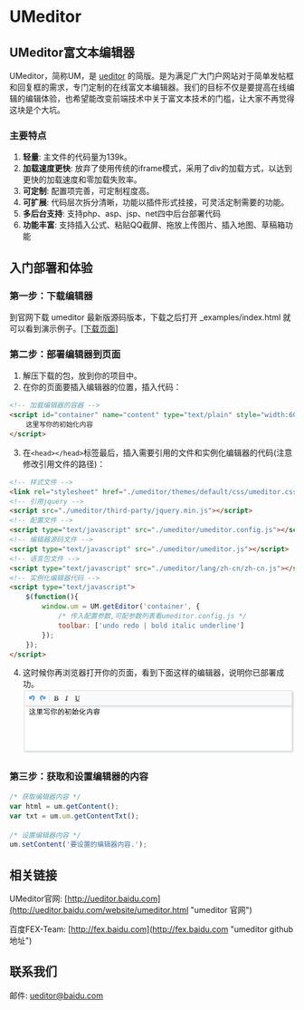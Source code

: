 UMeditor
=======

## UMeditor富文本编辑器 ##

UMeditor，简称UM，是 [ueditor](http://ueditor.baidu.com) 的简版。是为满足广大门户网站对于简单发帖框和回复框的需求，专门定制的在线富文本编辑器。我们的目标不仅是要提高在线编辑的编辑体验，也希望能改变前端技术中关于富文本技术的门槛，让大家不再觉得这块是个大坑。

### 主要特点 ###

1. **轻量**: 主文件的代码量为139k。
2. **加载速度更快**: 放弃了使用传统的iframe模式，采用了div的加载方式，以达到更快的加载速度和零加载失败率。
2. **可定制**: 配置项完善，可定制程度高。
2. **可扩展**: 代码层次拆分清晰，功能以插件形式挂接，可灵活定制需要的功能。
3. **多后台支持**: 支持php、asp、jsp、net四中后台部署代码
4. **功能丰富**: 支持插入公式、粘贴QQ截屏、拖放上传图片、插入地图、草稿箱功能

## 入门部署和体验 ##

### 第一步：下载编辑器 ###

到官网下载 umeditor 最新版源码版本，下载之后打开 _examples/index.html 就可以看到演示例子。[[下载页面]](http://ueditor.baidu.com/website/download.html#mini "下载页面") 

### 第二步：部署编辑器到页面 ###

1. 解压下载的包，放到你的项目中。
2. 在你的页面要插入编辑器的位置，插入代码：
```html
<!-- 加载编辑器的容器 -->
<script id="container" name="content" type="text/plain" style="width:600px;height:200px;">
    这里写你的初始化内容
</script>
```
3. 在```<head></head>```标签最后，插入需要引用的文件和实例化编辑器的代码(注意修改引用文件的路径)：
```html
<!-- 样式文件 -->
<link rel="stylesheet" href="./umeditor/themes/default/css/umeditor.css">
<!-- 引用jquery -->
<script src="./umeditor/third-party/jquery.min.js"></script>
<!-- 配置文件 -->
<script type="text/javascript" src="./umeditor/umeditor.config.js"></script>
<!-- 编辑器源码文件 -->
<script type="text/javascript" src="./umeditor/umeditor.js"></script>
<!-- 语言包文件 -->
<script type="text/javascript" src="./umeditor/lang/zh-cn/zh-cn.js"></script>
<!-- 实例化编辑器代码 -->
<script type="text/javascript">
    $(function(){
        window.um = UM.getEditor('container', {
        	/* 传入配置参数,可配参数列表看umeditor.config.js */
            toolbar: ['undo redo | bold italic underline']
        });
    });
</script>
```
4. 这时候你再浏览器打开你的页面，看到下面这样的编辑器，说明你已部署成功。
![部署成功](_doc/images/render-editor.png)

### 第三步：获取和设置编辑器的内容 ###

```javascript
/* 获取编辑器内容 */
var html = um.getContent();
var txt = um.um.getContentTxt();

/* 设置编辑器内容 */
um.setContent('要设置的编辑器内容.');
```

## 相关链接 ##

UMeditor官网: [http://ueditor.baidu.com](http://ueditor.baidu.com/website/umeditor.html "umeditor 官网")

百度FEX-Team: [http://fex.baidu.com](http://fex.baidu.com "umeditor github 地址")

## 联系我们 ##

邮件: [ueditor@baidu.com](mailto://email:ueditor@baidu.com "发邮件给百度f3开发组")